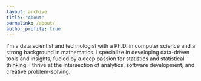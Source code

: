 ```yaml
---
layout: archive
title: "About"
permalink: /about/
author_profile: true
---
```


I'm a data scientist and technologist with a Ph.D. in computer science and a strong background in mathematics. I specialize in developing data-driven tools and insights, fueled by a deep passion for statistics and statistical thinking. I thrive at the intersection of analytics, software development, and creative problem-solving.
